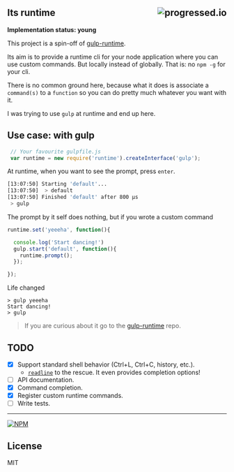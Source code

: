 ## Its runtime[<img alt="progressed.io" src="http://progressed.io/bar/29" align="right"/>](https://github.com/fehmicansaglam/progressed.io)

<b>Implementation status: young</b>

This project is a spin-off of [gulp-runtime](https://github.com/stringparser/gulp-runtime).

Its aim is to provide a runtime cli for your node application where you can use custom commands. But locally instead of globally. That is: no `npm -g` for your cli.

There is no common ground here, because what it does is associate a `command(s)` to a `function` so you can do pretty much whatever you want with it.

I was trying to use `gulp` at runtime and end up here.

## Use case: with gulp

```js
 // Your favourite gulpfile.js
 var runtime = new require('runtime').createInterface('gulp');
```

At runtime, when you want to see the prompt, press `enter`.

```bash
[13:07:50] Starting 'default'...
[13:07:50]  > default
[13:07:50] Finished 'default' after 800 μs
 > gulp
```

The prompt by it self does nothing, but if you wrote a custom command

```js
runtime.set('yeeeha', function(){

  console.log('Start dancing!')
  gulp.start('default', function(){
    runtime.prompt();
  });

});
```

Life changed
```shell
> gulp yeeeha
Start dancing!
> gulp
```

> If you are curious about it go to the [gulp-runtime](https://github.com/stringparser/gulp-runtime) repo.

## TODO
- [X] Support standard shell behavior (Ctrl+L, Ctrl+C, history, etc.).
    * [`readline`](http://nodejs.org/api/readline.html) to the rescue. It even provides completion options!
 - [ ] API documentation.
 - [X] Command completion.
 - [X] Register custom runtime commands.
 - [ ] Write tests.

<hr>

[![NPM](https://nodei.co/npm/runtime.png?downloads=true)](https://nodei.co/npm/runtime/)

## License

MIT
